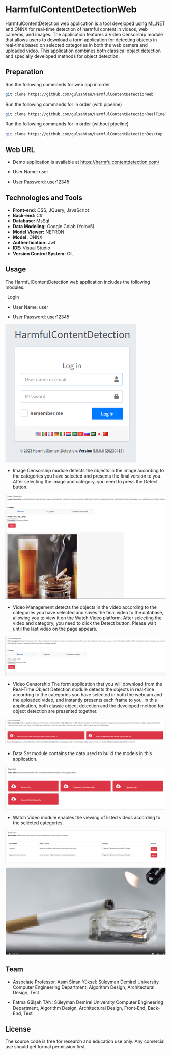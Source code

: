 # HarmfulContentDetectionWeb
HarmfulContentDetection web application is a tool developed using ML.NET and ONNX for real-time detection of harmful content in videos, web cameras, and images. The application features a Video Censorship module that allows users to download a form application for detecting objects in real-time based on selected categories in both the web camera and uploaded video. This application combines both classical object detection and specially developed methods for object detection.

## Preparation

Run the following commands for web app in order
```bash
git clone https://github.com/gulsahtan/HarmfulContentDetectionWeb

```
Run the following commands for in order (with pipeline)
```bash
git clone https://github.com/gulsahtan/HarmfulContentDetectionRealTimeRepo
```

Run the following commands for in order (without pipeline)
```bash
git clone https://github.com/gulsahtan/HarmfulContentDetectionDesktop
```

## Web URL

- Demo application is available at https://harmfulcontentdetection.com/

- User Name: user

- User Password: user12345

## Technologies and Tools

* **Front-end:** CSS, JQuery, JavaScript
* **Back-end:** C#
* **Database:** MsSql
* **Data Modeling:** Google Colab (Yolov5) 
* **Model Viewer:** NETRON
* **Model:** ONNX
* **Authentication:** Jwt
* **IDE:** Visual Studio
* **Version Control System:** Git

## Usage

The HarmfulContentDetection web application includes the following modules:

-Login 

- User Name: user

- User Password: user12345

![image](images/login.PNG)

- Image Censorship module detects the objects in the image according to the categories you have selected and presents the final version to you. After selecting the image and category, you need to press the Detect button.

![image](images/imagecensorship.PNG)

- Video Management detects the objects in the video according to the categories you have selected and saves the final video to the database, allowing you to view it on the Watch Video platform. After selecting the video and category, you need to click the Detect button. Please wait until the last video on the page appears.

![image](images/videomanagement.PNG)

- Video Censorship The form application that you will download from the Real-Time Object Detection module detects the objects in real-time according to the categories you have selected in both the webcam and the uploaded video, and instantly presents each frame to you. In this application, both classic object detection and the developed method for object detection are presented together.

![image](images/videocensorship.PNG)

- Data Set module contains the data used to build the models in this application.

![image](images/dataset.PNG)

- Watch Video module enables the viewing of listed videos according to the selected categories.

![image](images/watch.PNG)

![image](images/watch2.PNG)

## Team

- Associate Professor. Asım Sinan Yüksel: Süleyman Demirel University Computer Engineering Department, Algorithm Design, Architectural Design, Test

- Fatma Gülşah TAN: Süleyman Demirel University Computer Engineering Department, Algorithm Design, Architectural Design, Front-End, Back-End, Test

## License

The source code is free for research and education use only. Any comercial use should get formal permission first.
